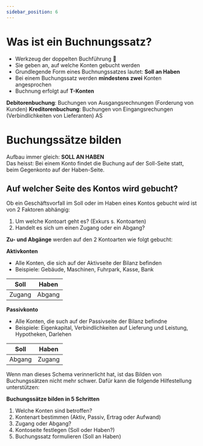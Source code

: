 ```yaml
---
sidebar_position: 6
---
```


# Was ist ein Buchnungssatz?

- Werkzeug der doppelten Buchführung :wrench:
- Sie geben an, auf welche Konten gebucht werden
- Grundlegende Form eines Buchnungssatzes lautet: **Soll an Haben**
- Bei einem Buchungssatz werden **mindestens zwei** Konten angesprochen
- Buchnung erfolgt auf **T-Konten**

**Debitorenbuchung**: Buchungen von Ausgangsrechnungen (Forderung von Kunden)
**Kreditorenbuchung**: Buchungen von Eingangsrechungen (Verbindlichkeiten von Lieferanten)
AS

# Buchungssätze bilden

Aufbau immer gleich: **SOLL AN HABEN** <br/>
Das heisst: Bei einem Konto findet die Buchung auf der Soll-Seite statt, beim Gegenkonto auf der Haben-Seite.

## Auf welcher Seite des Kontos wird gebucht?

Ob ein Geschäftsvorfall im Soll oder im Haben eines Kontos gebucht wird ist von 2 Faktoren abhängig:

1. Um welche Kontoart geht es? (Exkurs s. Kontoarten)
2. Handelt es sich um einen Zugang oder ein Abgang?

**Zu- und Abgänge** werden auf den 2 Kontoarten wie folgt gebucht:

**Aktivkonten**

- Alle Konten, die sich auf der Aktivseite der Bilanz befinden
- Beispiele: Gebäude, Maschinen, Fuhrpark, Kasse, Bank

| Soll   | Haben  |
| ------ | ------ |
| Zugang | Abgang |

**Passivkonto**

- Alle Konten, die such auf der Passivseite der Bilanz befindne
- Beispiele: Eigenkapital, Verbindlichkeiten auf Lieferung und Leistung, Hypotheken, Darlehen

| Soll   | Haben  |
| ------ | ------ |
| Abgang | Zugang |

Wenn man dieses Schema verinnerlicht hat, ist das Bilden von Buchungssätzen nicht mehr schwer. Dafür kann die folgende Hilfestellung unterstützen:

**Buchungssätze bilden in 5 Schritten**

1. Welche Konten sind betroffen?
2. Kontenart bestimmen (Aktiv, Passiv, Ertrag oder Aufwand)
3. Zugang oder Abgang?
4. Kontoseite festlegen (Soll oder Haben?)
5. Buchungssatz formulieren (Soll an Haben)
